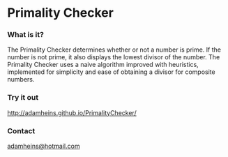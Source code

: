 # Primality Checker

### What is it?
The Primality Checker determines whether or not a number is prime. If the number is not prime, it also displays the lowest divisor of the number. The Primality Checker uses a naive algorithm improved with heuristics, implemented for simplicity and ease of obtaining a divisor for composite numbers.

### Try it out
http://adamheins.github.io/PrimalityChecker/

### Contact
adamheins@hotmail.com